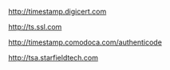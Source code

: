 http://timestamp.digicert.com

http://ts.ssl.com

http://timestamp.comodoca.com/authenticode

http://tsa.starfieldtech.com
